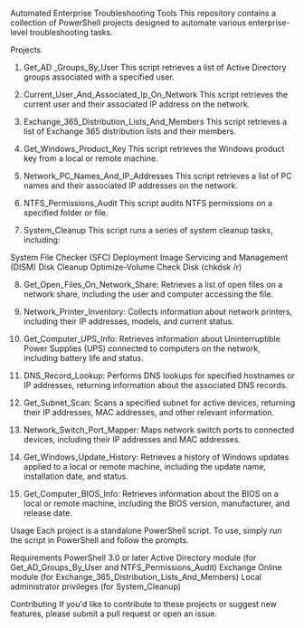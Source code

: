 Automated Enterprise Troubleshooting Tools
This repository contains a collection of PowerShell projects designed to automate various enterprise-level troubleshooting tasks.

Projects
1. Get_AD _Groups_By_User
This script retrieves a list of Active Directory groups associated with a specified user.

2. Current_User_And_Associated_Ip_On_Network
This script retrieves the current user and their associated IP address on the network.

3. Exchange_365_Distribution_Lists_And_Members
This script retrieves a list of Exchange 365 distribution lists and their members.

4. Get_Windows_Product_Key
This script retrieves the Windows product key from a local or remote machine.

5. Network_PC_Names_And_IP_Addresses
This script retrieves a list of PC names and their associated IP addresses on the network.

6. NTFS_Permissions_Audit
This script audits NTFS permissions on a specified folder or file.

7. System_Cleanup
This script runs a series of system cleanup tasks, including:

System File Checker (SFC)
Deployment Image Servicing and Management (DISM)
Disk Cleanup
Optimize-Volume
Check Disk (chkdsk /r)

8. Get_Open_Files_On_Network_Share: Retrieves a list of open files on a network share, including the user and computer accessing the file.

9. Network_Printer_Inventory: Collects information about network printers, including their IP addresses, models, and current status.

10. Get_Computer_UPS_Info: Retrieves information about Uninterruptible Power Supplies (UPS) connected to computers on the network, including battery life and status.

11. DNS_Record_Lookup: Performs DNS lookups for specified hostnames or IP addresses, returning information about the associated DNS records.

12. Get_Subnet_Scan: Scans a specified subnet for active devices, returning their IP addresses, MAC addresses, and other relevant information.

13. Network_Switch_Port_Mapper: Maps network switch ports to connected devices, including their IP addresses and MAC addresses.

14. Get_Windows_Update_History: Retrieves a history of Windows updates applied to a local or remote machine, including the update name, installation date, and status.

15. Get_Computer_BIOS_Info: Retrieves information about the BIOS on a local or remote machine, including the BIOS version, manufacturer, and release date.


Usage
Each project is a standalone PowerShell script. To use, simply run the script in PowerShell and follow the prompts.

Requirements
PowerShell 3.0 or later
Active Directory module (for Get_AD_Groups_By_User and NTFS_Permissions_Audit)
Exchange Online module (for Exchange_365_Distribution_Lists_And_Members)
Local administrator privileges (for System_Cleanup)


Contributing
If you'd like to contribute to these projects or suggest new features, please submit a pull request or open an issue.
